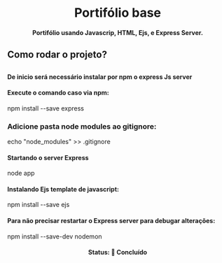 <h1 align="center">Portifólio base</h1>
<h4 align="center">Portifólio usando Javascrip, HTML, Ejs, e Express Server.</h4>


<h2>Como rodar o projeto?<h2>

<h4>De inicio será necessário instalar por npm o express Js server</h4>
<h4>Execute o comando caso via npm:</h4>
<p>npm install --save express<p>

<h3>Adicione pasta node modules ao gitignore:</h4>
<p>echo "node_modules" >> .gitignore<p>

<h4>Startando o server Express </h4>
<p>node app<p>

<h4>Instalando Ejs template de javascript:</h4>
<p>npm install --save ejs<p>

<h4>Para não precisar restartar o Express server para debugar alterações:</h4>
<p>npm install --save-dev nodemon<p>

<h4 align="center">
 Status: 🚀 Concluído
</h4>
